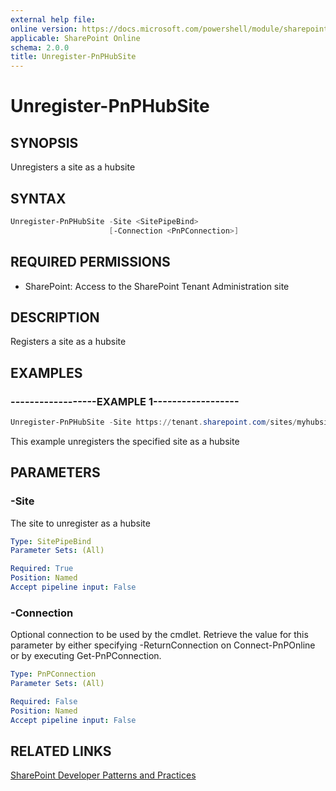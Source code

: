 ```yaml
---
external help file:
online version: https://docs.microsoft.com/powershell/module/sharepoint-pnp/unregister-pnphubsite
applicable: SharePoint Online
schema: 2.0.0
title: Unregister-PnPHubSite
---
```


# Unregister-PnPHubSite

## SYNOPSIS
Unregisters a site as a hubsite

## SYNTAX 

```powershell
Unregister-PnPHubSite -Site <SitePipeBind>
                      [-Connection <PnPConnection>]
```

## REQUIRED PERMISSIONS

* SharePoint: Access to the SharePoint Tenant Administration site

## DESCRIPTION
Registers a site as a hubsite

## EXAMPLES

### ------------------EXAMPLE 1------------------
```powershell
Unregister-PnPHubSite -Site https://tenant.sharepoint.com/sites/myhubsite
```

This example unregisters the specified site as a hubsite

## PARAMETERS

### -Site
The site to unregister as a hubsite

```yaml
Type: SitePipeBind
Parameter Sets: (All)

Required: True
Position: Named
Accept pipeline input: False
```

### -Connection
Optional connection to be used by the cmdlet. Retrieve the value for this parameter by either specifying -ReturnConnection on Connect-PnPOnline or by executing Get-PnPConnection.

```yaml
Type: PnPConnection
Parameter Sets: (All)

Required: False
Position: Named
Accept pipeline input: False
```

## RELATED LINKS

[SharePoint Developer Patterns and Practices](https://aka.ms/sppnp)